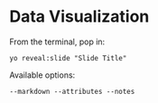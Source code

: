 
# Data Visualization

From the terminal, pop in:

  ```yo reveal:slide "Slide Title"```

Available options:

 ```--markdown --attributes --notes```
